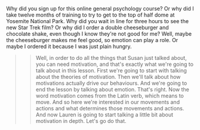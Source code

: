 Why did you sign up for this online general psychology course? Or why did I
take twelve months of training to try to get to the top of half dome at
Yosemite National Park. Why did you wait in line for three hours to see the new
Star Trek film? Or why did I order a double cheeseburger and chocolate shake,
even though I know they're not good for me? Well, maybe the cheeseburger makes
me feel good, so emotion can play a role. Or maybe I ordered it because I was
just plain hungry.
>> Well, in order to do all the things that Susan just talked about, you can need
motivation, and that's exactly what we're going to talk about in this lesson.
First we're going to start with talking about the theories of motivation. Then
we'll talk about how motivations actually drive our behaviours. And we're going
to end the lesson by talking about emotion.
>> That's right. Now the word motivation comes from the Latin verb, which means to
move. And so here we're interested in our movements and actions and what
determines those movements and actions. And now Lauren is going to start
talking a little bit about motivation in depth.
>> Let's go do that.
